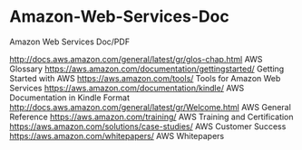 # Amazon-Web-Services-Doc
Amazon Web Services Doc/PDF


http://docs.aws.amazon.com/general/latest/gr/glos-chap.html AWS Glossary
https://aws.amazon.com/documentation/gettingstarted/ Getting Started with AWS
https://aws.amazon.com/tools/ Tools for Amazon Web Services
https://aws.amazon.com/documentation/kindle/  AWS Documentation in Kindle Format
http://docs.aws.amazon.com/general/latest/gr/Welcome.html AWS General Reference
https://aws.amazon.com/training/ AWS Training and Certification
https://aws.amazon.com/solutions/case-studies/  AWS Customer Success
https://aws.amazon.com/whitepapers/ AWS Whitepapers
